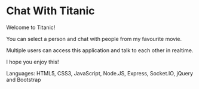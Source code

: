# Chat With Titanic

Welcome to Titanic!

You can select a person and chat with people from my favourite movie.

Multiple users can access this application and talk to each other in realtime.

I hope you enjoy this!

Languages: HTML5, CSS3, JavaScript, Node.JS, Express, Socket.IO, jQuery and Bootstrap
